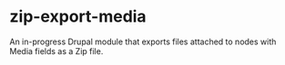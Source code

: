 zip-export-media
================

An in-progress Drupal module that exports files attached to nodes with Media fields as a Zip file.